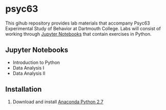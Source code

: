 # psyc63
This gihub repository provides lab materials that accompany Psyc63 Experimental Study of Behavior at Dartmouth College.  Labs will consist of working through [Jupyter Notebooks](http://jupyter.org/) that contain exercises in Python.

## Jupyter Notebooks
- Introduction to Python
- Data Analysis I
- Data Analysis II

## Installation
1. Download and install [Anaconda Python 2.7](https://www.continuum.io/downloads)

